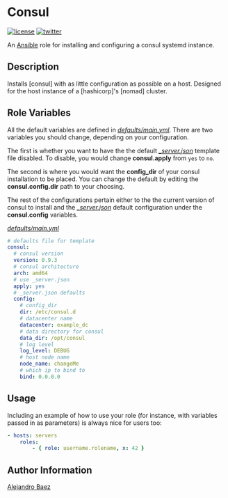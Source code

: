Consul
=========
[![license][2i]][2p]
[![twitter][3i]][3p]

An [Ansible][1] role for installing and configuring a consul systemd instance.

Description
-----------

Installs [consul] with as little configuration as possible on a host. Designed for the host instance of a [hashicorp]'s [nomad] cluster.

Role Variables
--------------

All the default variables are defined in [*defaults/main.yml*][2]. There are two variables you should change, depending on your configuration.

The first is whether you want to have the the default [*_server.json*][3] template file disabled. To disable, you would change **consul.apply** from `yes` to `no`.

The second is where you would want the **config_dir** of your consul installation to be placed. You can change the default by editing the **consul.config.dir** path to your choosing.

The rest of the configurations pertain either to the the current version of consul to install and the [*_server.json*][3] default configuration under the **consul.config** variables.

[*defaults/main.yml*][2]
``` yaml
# defaults file for template
consul:
  # consul version
  version: 0.9.3
  # consul architecture
  arch: amd64
  # use _server.json
  apply: yes
  # _server.json defaults
  config:
    # config_dir
    dir: /etc/consul.d
    # datacenter name
    datacenter: example_dc
    # data directory for consul
    data_dir: /opt/consul
    # log level
    log_level: DEBUG
    # host node name
    node_name: changeMe
    # which ip to bind to
    bind: 0.0.0.0
```

Usage
-----

Including an example of how to use your role (for instance, with variables passed in as parameters) is always nice for users too:

``` yaml
- hosts: servers
    roles:
        - { role: username.rolename, x: 42 }
```

Author Information
------------------

[Alejandro Baez][1]

[1]: https://keybase.io/baez
[2]: ./defaults/main.yml
[3]: ./templates/_server.json.j2

[2i]: https://img.shields.io/badge/license-BSD_2-green.svg
[2p]: ./LICENSE
[3i]: https://img.shields.io/badge/twitter-a_baez-blue.svg
[3p]: https://twitter.com/a_baez
